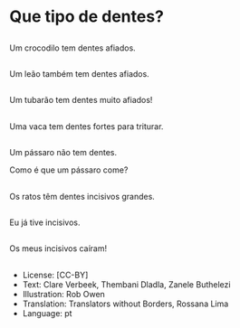 # Que tipo de dentes?

##
Um crocodilo tem dentes afiados.

##
Um leão também tem dentes afiados.

##
Um tubarão tem dentes muito afiados!

##
Uma vaca tem dentes fortes para triturar.

##
Um pássaro não tem dentes.

Como é que um pássaro come?

##
Os ratos têm dentes incisivos grandes.

##
Eu já tive incisivos.

##
Os meus incisivos caíram!

##
* License: [CC-BY]
* Text: Clare Verbeek, Thembani Dladla, Zanele Buthelezi
* Illustration: Rob Owen
* Translation: Translators without Borders, Rossana Lima
* Language: pt
